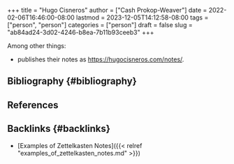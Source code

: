 +++
title = "Hugo Cisneros"
author = ["Cash Prokop-Weaver"]
date = 2022-02-06T16:46:00-08:00
lastmod = 2023-12-05T14:12:58-08:00
tags = ["person", "person"]
categories = ["person"]
draft = false
slug = "ab84ad24-3d02-4246-b8ea-7b11b93ceeb3"
+++

Among other things:

-   publishes their notes as <https://hugocisneros.com/notes/>.


## Bibliography {#bibliography}

## References

<style>.csl-entry{text-indent: -1.5em; margin-left: 1.5em;}</style><div class="csl-bib-body">
</div>


## Backlinks {#backlinks}

-   [Examples of Zettelkasten Notes]({{< relref "examples_of_zettelkasten_notes.md" >}})
